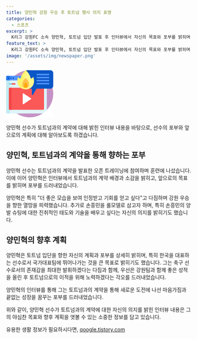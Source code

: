 ```yaml
---
title: 양민혁 강원 우승 후 토트넘 행사 의지 표명
categories:
  - 스포츠
excerpt: >
  K리그 강원FC 소속 양민혁, 토트넘 입단 발표 후 인터뷰에서 자신의 목표와 포부를 밝히며 팬들과의 약속 전했다. 양민혁은 특히 토트넘 입단을 통해 더 좋은 모습을 보여 인정받고 싶다는 다짐과, 강원FC와의 마지막 시즌에서 우승을 이루고 싶다는 열망을 표현했다. 또한 손흥민을 롤모델로 삼고 싶다며 국가대표팀에 뽑히는 것이 큰 꿈이라고 어필했다. 양민혁의 다짐과 꿈이 담긴 인터뷰에 관심이 쏠리고 있다.
feature_text: >
  K리그 강원FC 소속 양민혁, 토트넘 입단 발표 후 인터뷰에서 자신의 목표와 포부를 밝히며 팬들과의 약속 전했다. 양민혁은 특히 토트넘 입단을 통해 더 좋은 모습을 보여 인정받고 싶다는 다짐과, 강원FC와의 마지막 시즌에서 우승을 이루고 싶다는 열망을 표현했다. 또한 손흥민을 롤모델로 삼고 싶다며 국가대표팀에 뽑히는 것이 큰 꿈이라고 어필했다. 양민혁의 다짐과 꿈이 담긴 인터뷰에 관심이 쏠리고 있다.
image: '/assets/img/newspaper.png'
---
```


<p><img src="/assets/img/news.png" alt="rentncar 속보" /></p>

<p>양민혁 선수가 토트넘과의 계약에 대해 밝힌 인터뷰 내용을 바탕으로, 선수의 포부와 앞으로의 계획에 대해 알아보도록 하겠습니다.</p>

<h2 data-ke-size="size26">양민혁, 토트넘과의 계약을 통해 향하는 포부</h2>

<p>양민혁 선수는 토트넘과의 계약을 발표한 오픈 트레이닝에 참여하며 훈련에 나섰습니다. 이에 이어 양민혁은 인터뷰에서 토트넘과의 계약 배경과 소감을 밝히고, 앞으로의 목표를 밝히며 포부를 드러내었습니다.</p>

<p data-ke-size="size16">양민혁은 특히 "더 좋은 모습을 보여 인정받고 기회를 얻고 싶다"고 다짐하며 강원 우승을 향한 열망을 피력했습니다. 추가로 손흥민을 롤모델로 삼고자 하며, 특히 손흥민의 양발 슈팅에 대한 진취적인 태도와 기술을 배우고 싶다는 자신의 의지를 밝히기도 했습니다.</p>

<h2 data-ke-size="size26">양민혁의 향후 계획</h2>

<p>양민혁은 토트넘 입단을 향한 자신의 계획과 포부를 상세히 밝히며, 특히 한국을 대표하는 선수로서 국가대표팀에 뛰어나가는 것을 큰 목표로 밝히기도 했습니다. 그는 축구 선수로서의 존재감을 최대한 발휘하겠다는 다짐과 함께, 우선은 강원팀과 함께 좋은 성적을 올린 후 토트넘으로의 이적을 위해 노력하겠다는 각오를 드러내었습니다.</p>

<p data-ke-size="size16">양민혁의 인터뷰를 통해 그는 토트넘과의 계약을 통해 새로운 도전에 나선 마음가짐과 끝없는 성장을 꿈꾸는 포부를 드러내었습니다.</p>

<p>위와 같이, 양민혁 선수가 토트넘과의 계약에 대한 자신의 의지를 밝힌 인터뷰 내용은 그의 야심찬 목표와 향후 계획을 엿볼 수 있는 소중한 정보를 담고 있습니다.</p>
유용한 생활 정보가 필요하시다면, <a href="https://qoogle.tistory.com" rel="dofollow">qoogle.tistory.com</a>


